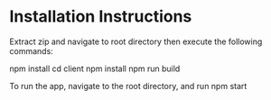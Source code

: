 # Installation Instructions

Extract zip and navigate to root directory then execute the following commands:

npm install
cd client
npm install
npm run build

To run the app, navigate to the root directory, and run
npm start
